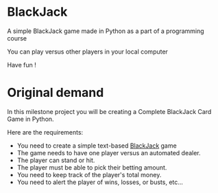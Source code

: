 # BlackJack

A simple BlackJack game made in Python as a part of a programming course

You can play versus other players in your local computer

Have fun !


# Original demand
In this milestone project you will be creating a Complete BlackJack Card Game in Python.

Here are the requirements:

- You need to create a simple text-based [BlackJack](https://en.wikipedia.org/wiki/Blackjack) game
- The game needs to have one player versus an automated dealer.
- The player can stand or hit.
- The player must be able to pick their betting amount.
- You need to keep track of the player's total money.
- You need to alert the player of wins, losses, or busts, etc...
